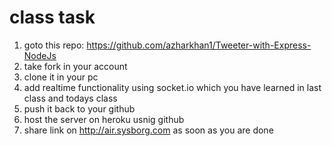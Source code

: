 # class task

1) goto this repo: https://github.com/azharkhan1/Tweeter-with-Express-NodeJs
2) take fork in your account
3) clone it in your pc
4) add realtime functionality using socket.io which you have learned in last class and todays class
5) push it back to your github
6) host the server on heroku usnig github
7) share link on http://air.sysborg.com as soon as you are done